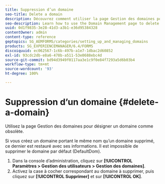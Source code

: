 ```yaml
---
title: Suppression d’un domaine
seo-title: Delete a domain
description: Découvrez comment utiliser la page Gestion des domaines pour supprimer un domaine ou pour désigner un domaine comme obsolète.
seo-description: Learn how to use the Domain Management page to delete a domain or to mark an existing domain as obsolete.
uuid: 0d1f9835-3e28-41d3-a3b1-e36d95384328
contentOwner: admin
content-type: reference
geptopics: SG_AEMFORMS/categories/setting_up_and_managing_domains
products: SG_EXPERIENCEMANAGER/6.4/FORMS
discoiquuid: ec062567-1c6b-497b-a1e7-1dbac2d60852
exl-id: 93cdc2db-e8a6-478b-a511-53e0688ebc4d
source-git-commit: bd94d3949f0117aa3e1c9f0e84f7293a5d6b03b4
workflow-type: tm+mt
source-wordcount: '93'
ht-degree: 100%

---
```


# Suppression d’un domaine {#delete-a-domain}

Utilisez la page Gestion des domaines pour désigner un domaine comme obsolète.

Si vous créez un domaine portant le même nom qu’un domaine supprimé, ce dernier est restauré avec ses informations. Il est impossible de supprimer le domaine par défaut (DefaultDom).

1. Dans la console dʼadministration, cliquez sur **[!UICONTROL Paramètres > Gestion des utilisateurs > Gestion des domaines]**.
1. Activez la case à cocher correspondant au domaine à supprimer, puis cliquez sur **[!UICONTROL Supprimer]** et sur **[!UICONTROL OK]**.
